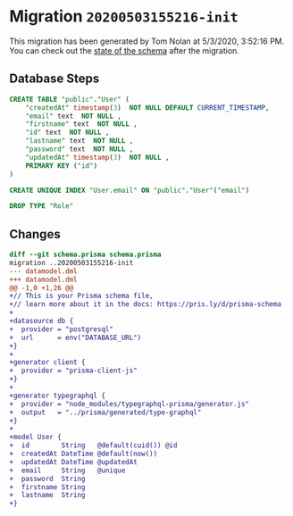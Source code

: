 # Migration `20200503155216-init`

This migration has been generated by Tom Nolan at 5/3/2020, 3:52:16 PM.
You can check out the [state of the schema](./schema.prisma) after the migration.

## Database Steps

```sql
CREATE TABLE "public"."User" (
    "createdAt" timestamp(3)  NOT NULL DEFAULT CURRENT_TIMESTAMP,
    "email" text  NOT NULL ,
    "firstname" text  NOT NULL ,
    "id" text  NOT NULL ,
    "lastname" text  NOT NULL ,
    "password" text  NOT NULL ,
    "updatedAt" timestamp(3)  NOT NULL ,
    PRIMARY KEY ("id")
) 

CREATE UNIQUE INDEX "User.email" ON "public"."User"("email")

DROP TYPE "Role"
```

## Changes

```diff
diff --git schema.prisma schema.prisma
migration ..20200503155216-init
--- datamodel.dml
+++ datamodel.dml
@@ -1,0 +1,26 @@
+// This is your Prisma schema file,
+// learn more about it in the docs: https://pris.ly/d/prisma-schema
+
+datasource db {
+  provider = "postgresql"
+  url      = env("DATABASE_URL")
+}
+
+generator client {
+  provider = "prisma-client-js"
+}
+
+generator typegraphql {
+  provider = "node_modules/typegraphql-prisma/generator.js"
+  output   = "../prisma/generated/type-graphql"
+}
+
+model User {
+  id        String   @default(cuid()) @id
+  createdAt DateTime @default(now())
+  updatedAt DateTime @updatedAt
+  email     String   @unique
+  password  String
+  firstname String
+  lastname  String
+}
```



